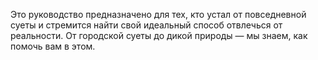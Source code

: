 Это руководство предназначено для тех, кто устал от повседневной суеты и стремится найти свой идеальный способ отвлечься от реальности. От городской суеты до дикой природы — мы знаем, как помочь вам в этом.
